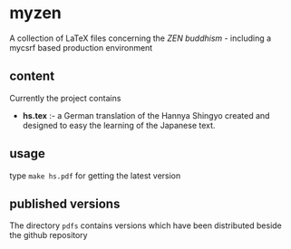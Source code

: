 # myzen

A collection of LaTeX files concerning the _ZEN buddhism_ - including a 
mycsrf based production environment

## content

Currently the project contains

- **hs.tex** :- a German translation of the Hannya Shingyo created and designed
  to easy the learning of the Japanese text.

## usage

type `make hs.pdf` for getting the latest version

## published versions

The directory `pdfs` contains versions which have been distributed beside the
github repository

